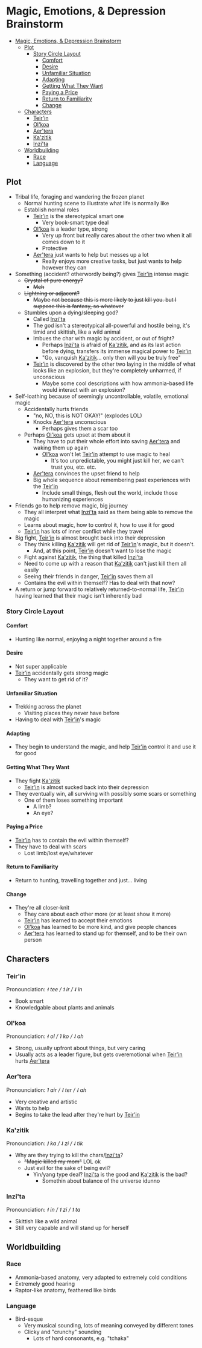 # Magic, Emotions, & Depression Brainstorm

- [Magic, Emotions, & Depression Brainstorm](#magic-emotions--depression-brainstorm)
  - [Plot](#plot)
    - [Story Circle Layout](#story-circle-layout)
      - [Comfort](#comfort)
      - [Desire](#desire)
      - [Unfamiliar Situation](#unfamiliar-situation)
      - [Adapting](#adapting)
      - [Getting What They Want](#getting-what-they-want)
      - [Paying a Price](#paying-a-price)
      - [Return to Familiarity](#return-to-familiarity)
      - [Change](#change)
  - [Characters](#characters)
    - [Teir'in](#teirin)
    - [Ol'koa](#olkoa)
    - [Aer'tera](#aertera)
    - [Ka'zitik](#kazitik)
    - [Inzi'ta](#inzita)
  - [Worldbuilding](#worldbuilding)
    - [Race](#race)
    - [Language](#language)

## Plot

- Tribal life, foraging and wandering the frozen planet
  - Normal hunting scene to illustrate what life is normally like
  - Establish normal roles
    - [Teir'in](#teirin) is the stereotypical smart one
      - Very book-smart type deal
    - [Ol'koa](#olkoa) is a leader type, strong
      - Very up front but really cares about the other two when it all comes down to it
      - Protective
    - [Aer'tera](#aertera) just wants to help but messes up a lot
      - Really enjoys more creative tasks, but just wants to help however they can
- Something (accident? otherwordly being?) gives [Teir'in](#teirin) intense magic
  - ~~Crystal of pure energy?~~
    - ~~Meh~~
  - ~~Lightning or adjacent?~~
    - ~~Maybe not because this is more likely to just kill you. but I suppose this is fantasy, so whatever~~
  - Stumbles upon a dying/sleeping god?
    - Called [Inzi'ta](#inzita)
    - The god isn't a stereotypical all-powerful and hostile being, it's timid and skittish, like a wild animal
    - Imbues the char with magic by accident, or out of fright?
      - Perhaps [Inzi'ta](#inzita) is afraid of [Ka'zitik](#kazitik), and as its last action before dying, transfers its immense magical power to [Teir'in](#teirin)
      - "Go, vanquish [Ka'zitik](#kazitik)... only then will you be truly free"
    - [Teir'in](#teirin) is discovered by the other two laying in the middle of what looks like an explosion, but they're completely unharmed, if unconscious
      - Maybe some cool descriptions with how ammonia-based life would interact with an explosion?
- Self-loathing because of seemingly uncontrollable, volatile, emotional magic
  - Accidentally hurts friends
    - "no, NO, this is NOT OKAY!" (explodes LOL)
    - Knocks [Aer'tera](#aertera) unconscious
      - Perhaps gives them a scar too
  - Perhaps [Ol'koa](#olkoa) gets upset at them about it
    - They have to put their whole effort into saving [Aer'tera](#aertera) and waking them up again
      - [Ol'koa](#olkoa) won't let [Teir'in](#teirin) attempt to use magic to heal
        - It's too unpredictable, you might just kill her, we can't trust you, etc. etc.
    - [Aer'tera](#aertera) convinces the upset friend to help
    - Big whole sequence about remembering past experiences with the [Teir'in](#teirin)
      - Include small things, flesh out the world, include those humanizing experiences
- Friends go to help remove magic, big journey
  - They all interpret what [Inzi'ta](#inzita) said as them being able to remove the magic
  - Learns about magic, how to control it, how to use it for good
  - [Teir'in](#teirin) has lots of inner conflict while they travel
- Big fight, [Teir'in](#teirin) is almost brought back into their depression
  - They think killing [Ka'zitik](#kazitik) will get rid of [Teir'in](#teirin)'s magic, but it doesn't.
    - And, at this point, [Teir'in](#teirin) doesn't want to lose the magic
  - Fight against [Ka'zitik](#kazitik), the thing that killed [Inzi'ta](#inzita)
  - Need to come up with a reason that [Ka'zitik](#kazitik) can't just kill them all easily
  - Seeing their friends in danger, [Teir'in](#teirin) saves them all
  - Contains the evil within themself? Has to deal with that now?
- A return or jump forward to relatively returned-to-normal life, [Teir'in](#teirin) having learned that their magic isn't inherently bad

### Story Circle Layout

#### Comfort

- Hunting like normal, enjoying a night together around a fire

#### Desire

- Not super applicable
- [Teir'in](#teirin) accidentally gets strong magic
  - They want to get rid of it?

#### Unfamiliar Situation

- Trekking across the planet
  - Visiting places they never have before
- Having to deal with [Teir'in](#teirin)'s magic

#### Adapting

- They begin to understand the magic, and help [Teir'in](#teirin) control it and use it for good

#### Getting What They Want

- They fight [Ka'zitik](#kazitik)
  - [Teir'in](#teirin) is almost sucked back into their depression
- They eventually win, all surviving with possibly some scars or something
  - One of them loses something important
    - A limb?
    - An eye?

#### Paying a Price

- [Teir'in](#teirin) has to contain the evil within themself?
- They have to deal with scars
  - Lost limb/lost eye/whatever

#### Return to Familiarity

- Return to hunting, travelling together and just... living

#### Change

- They're all closer-knit
  - They care about each other more (or at least show it more)
  - [Teir'in](#teirin) has learned to accept their emotions
  - [Ol'koa](#olkoa) has learned to be more kind, and give people chances
  - [Aer'tera](#aertera) has learned to stand up for themself, and to be their own person

## Characters

### Teir'in

Pronounciation: *˧ tee / ˦ ir / ˨ in*

- Book smart
- Knowledgable about plants and animals

### Ol'koa

Pronounciation: *˧ ol / ˥ ko / ˨ ah*

- Strong, usually upfront about things, but very caring
- Usually acts as a leader figure, but gets overemotional when [Teir'in](#teirin) hurts [Aer'tera](#aertera)

### Aer'tera

Pronounciation: *˥ air / ˨ ter / ˨ ah*

- Very creative and artistic
- Wants to help
- Begins to take the lead after they're hurt by [Teir'in](#teirin)

### Ka'zitik

Pronounciation: *˩ ka / ˨ zi / ˨ tik*

- Why are they trying to kill the chars/[Inzi'ta](#inzita)?
  - ~~"Magic killed my mom"~~ LOL ok
  - Just evil for the sake of being evil?
    - Yin/yang type deal? [Inzi'ta](#inzita) is the good and [Ka'zitik](#kazitik) is the bad?
      - Somethin about balance of the universe idunno

### Inzi'ta

Pronounciation: *˧ in / ˦ zi / ˦ ta*

- Skittish like a wild animal
- Still very capable and will stand up for herself

## Worldbuilding

### Race

- Ammonia-based anatomy, very adapted to extremely cold conditions
- Extremely good hearing
- Raptor-like anatomy, feathered like birds

### Language

- Bird-esque
  - Very musical sounding, lots of meaning conveyed by different tones
  - Clicky and "crunchy" sounding
    - Lots of hard consonants, e.g. "tchaka"
